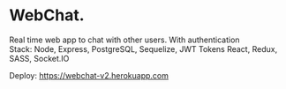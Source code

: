 <h1>WebChat.</h2>
Real time web app to chat with other users. With authentication
<br/>
Stack:
Node, Express, PostgreSQL, Sequelize, JWT Tokens
React, Redux, SASS, Socket.IO

Deploy: https://webchat-v2.herokuapp.com
